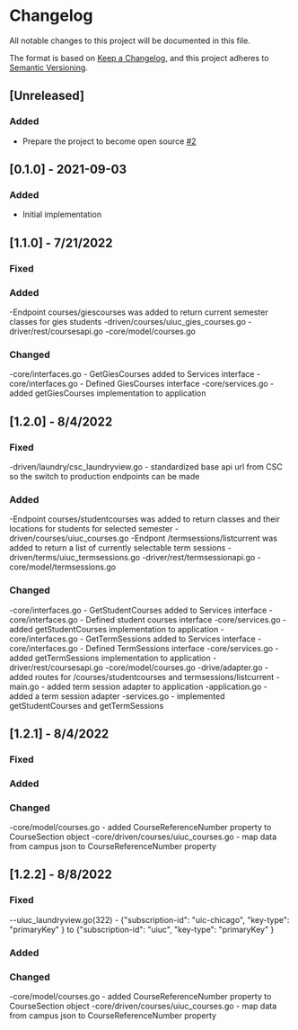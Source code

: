 # Changelog
All notable changes to this project will be documented in this file.

The format is based on [Keep a Changelog](https://keepachangelog.com/en/1.0.0/),
and this project adheres to [Semantic Versioning](https://semver.org/spec/v2.0.0.html).

## [Unreleased]
### Added
- Prepare the project to become open source [#2](https://github.com/rokwire/gateway-building-block/issues/2)

## [0.1.0] - 2021-09-03
### Added
- Initial implementation

## [1.1.0] - 7/21/2022
### Fixed
### Added
-Endpoint courses/giescourses was added to return current semester classes for gies students
-driven/courses/uiuc_gies_courses.go
-driver/rest/coursesapi.go
-core/model/courses.go
### Changed
-core/interfaces.go - GetGiesCourses added to Services interface
-core/interfaces.go - Defined GiesCourses interface
-core/services.go - added getGiesCourses implementation to application

## [1.2.0] - 8/4/2022
### Fixed
-driven/laundry/csc_laundryview.go - standardized base api url from CSC so the switch to production endpoints can be made
### Added
-Endpoint courses/studentcourses was added to return classes and their locations for students for selected semester
-driven/courses/uiuc_courses.go
-Endpont /termsessions/listcurrent was added to return a list of currently selectable term sessions
-driven/terms/uiuc_termsessions.go
-driver/rest/termsessionapi.go
-core/model/termsessions.go


### Changed
-core/interfaces.go - GetStudentCourses added to Services interface
-core/interfaces.go - Defined student courses interface
-core/services.go - added getStudentCourses implementation to application
-core/interfaces.go - GetTermSessions added to Services interface
-core/interfaces.go - Defined TermSessions interface
-core/services.go - added getTermSessions implementation to application
-driver/rest/coursesapi.go
-core/model/courses.go
-drive/adapter.go - added routes for /courses/studentcourses and termsessions/listcurrent
-main.go - added term session adapter to application
-application.go - added a term session adapter
-services.go - implemented getStudentCourses and getTermSessions

## [1.2.1] - 8/4/2022
### Fixed
### Added

### Changed
-core/model/courses.go - added CourseReferenceNumber property to CourseSection object
-core/driven/courses/uiuc_courses.go - map data from campus json to CourseReferenceNumber property

## [1.2.2] - 8/8/2022
### Fixed
--uiuc_laundryview.go(322) - {"subscription-id": "uic-chicago", "key-type": "primaryKey" } to {"subscription-id": "uiuc", "key-type": "primaryKey" }
### Added

### Changed
-core/model/courses.go - added CourseReferenceNumber property to CourseSection object
-core/driven/courses/uiuc_courses.go - map data from campus json to CourseReferenceNumber property
